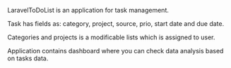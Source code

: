 LaravelToDoList is an application for task management.

Task has fields as: category, project, source, prio, start date and due date.

Categories and projects is a modificable lists which is assigned to user.

Application contains dashboard where you can check data analysis based on tasks data.
